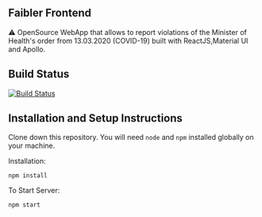 ## Faibler Frontend

⚠️ OpenSource WebApp that allows to report violations of the Minister of Health's order from 13.03.2020 (COVID-19) built with ReactJS,Material UI and Apollo.

## Build Status

[![Build Status](https://travis-ci.com/ValeriMladenov/Faibler-Frontend.svg?branch=master)](https://travis-ci.com/ValeriMladenov/Faibler-Frontend)

## Installation and Setup Instructions

Clone down this repository. You will need `node` and `npm` installed globally on your machine.  

Installation:

`npm install`  

To Start Server:

`npm start`
